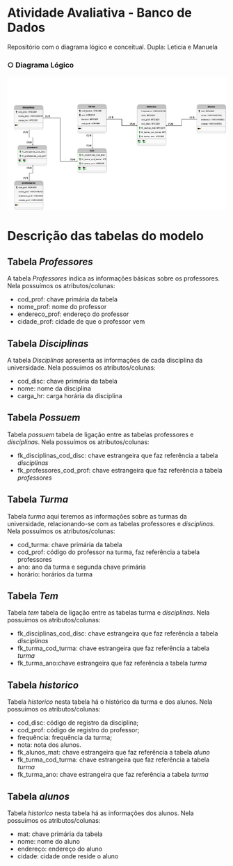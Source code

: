 <h1>Atividade Avaliativa - Banco de Dados</h1>
<p> Repositório com o diagrama lógico e conceitual.
Dupla: Leticia e Manuela</p>

<h3>○ Diagrama Lógico</h3>
<div align="center">
 <img src="https://github.com/Lettxys/Atividade.Avaliativa/blob/main/DiagramaLogico.png?raw=true"/>
</div>

<h1>Descrição das tabelas do modelo</h1>
<h2>Tabela <i>Professores</i></h2>
A tabela <i>Professores</i> indica as informações básicas sobre os professores.
Nela possuímos os atributos/colunas:
<ul>
  <li>cod_prof: chave primária da tabela</li>
  <li>nome_prof: nome do professor</li>
  <li>endereco_prof: endereço do professor</li>
  <li>cidade_prof: cidade de que o professor vem</li>
</ul>

<h2>Tabela <i>Disciplinas</i></h2>
A tabela <i>Disciplinas</i> apresenta as informações de cada disciplina da universidade.
Nela possuímos os atributos/colunas:
<ul>
 <li>cod_disc: chave primária da tabela</li>
 <li>nome: nome da disciplina</li>
 <li>carga_hr: carga horária da disciplina</li>
</ul>

<h2>Tabela <i>Possuem</i></h2>
Tabela <i>possuem</i> tabela de ligação entre as tabelas </i>professores</i> e <i>disciplinas</i>.
Nela possuímos os atributos/colunas:
<ul>
  <li>fk_disciplinas_cod_disc: chave estrangeira que faz referência a tabela <i>disciplinas</i></li>
  <li>fk_professores_cod_prof: chave estrangeira que faz referência a tabela <i>professores</i> </li>
</ul>

<h2>Tabela <i>Turma</i></h2>
Tabela <i>turma</i> aqui teremos as informações sobre as turmas da universidade, relacionando-se com as tabelas </i>professores</i> e <i>disciplinas</i>.
Nela possuímos os atributos/colunas:
<ul>
 <li>cod_turma: chave primária da tabela</li>
 <li>cod_prof: código do professor na turma, faz referência a tabela </i>professores</i></li>
 <li>ano: ano da turma e segunda chave primária</li>
 <li>horário: horários da turma</li>
 </ul>
 
 <h2>Tabela <i>Tem</i></h2>
Tabela <i>tem</i> tabela de ligação entre as tabelas </i>turma</i> e <i>disciplinas</i>.
Nela possuímos os atributos/colunas:
<ul>
  <li>fk_disciplinas_cod_disc: chave estrangeira que faz referência a tabela <i>disciplinas</i></li>
  <li>fk_turma_cod_turma: chave estrangeira que faz referência a tabela <i>turma</i> </li>
  <li>fk_turma_ano:chave estrangeira que faz referência a tabela <i>turma</i></li>
</ul>

<h2>Tabela <i>historico</i></h2>
Tabela <i>historico</i> nesta tabela há o histórico da turma e dos alunos.
Nela possuímos os atributos/colunas:
<ul>
 <li>cod_disc: código de registro da disciplina;</li>
 <li>cod_prof: código de registro do professor;</li>
 <li>frequência: frequência da turma;</li>
 <li>nota: nota dos alunos.</li>
 <li>fk_alunos_mat: chave estrangeira que faz referência a tabela <i>aluno</i></li>
 <li>fk_turma_cod_turma: chave estrangeira que faz referência a tabela <i>turma</i></li>
 <li>fk_turma_ano: chave estrangeira que faz referência a tabela <i>turma</i></li>
</ul>

<h2>Tabela <i>alunos</i></h2>
Tabela <i>historico</i> nesta tabela há as informações dos alunos.
Nela possuímos os atributos/colunas:
<ul>
<li>mat: chave primária da tabela</li>
<li>nome: nome do aluno</li>
<li>endereço: endereço do aluno</li>
<li>cidade: cidade onde reside o aluno</li>
</ul>

